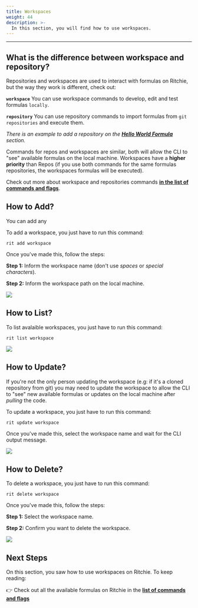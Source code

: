 ```yaml
---
title: Workspaces
weight: 44
description: >-
  In this section, you will find how to use workspaces.
---
```


---

## What is the difference between workspace and repository?

Repositories and workspaces are used to interact with formulas on Ritchie, but the way they work is different, check out:

**`workspace`** You can use workspace commands to develop, edit and test formulas `locally`.

**`repository`** You can use repository commands to import formulas from `git repositories` and execute them.

*There is an example to add a repository on the [**Hello World Formula**](/docs-ritchie/formulas/hello-world-formula/) section.*

Commands for repos and workspaces are similar, both will allow the CLI to "see" available formulas on the local machine. Workspaces have a **higher priority** than Repos (if you use both commands for the same formulas repositories, the workspaces formulas will be executed).

Check out more about workspace and repositories commands [**in the list of commands and flags**](/docs-ritchie/reference/list-of-commands-and-flags/).

## How to Add?

You can add any

To add a workspace, you just have to run this command:

```text
rit add workspace
```

Once you've made this, follow the steps:

**Step 1:** Inform the workspace name (don't use *spaces* or *special characters*).

**Step 2:** Inform the workspace path on the local machine.

![](/shared/add-workspace.gif)

## How to List?

To list avalaible workspaces, you just have to run this command:

```text
rit list workspace
```

![](/shared/list-workspace.gif)

## How to Update?

If you're not the only person updating the workspace (e.g: if it's a cloned repository from git) you may need to update the workspace to allow the CLI to "see" new available formulas or updates on the local machine after *pulling* the code.

To update a workspace, you just have to run this command:

```text
rit update workspace
```

Once you've made this, select the workspace name and wait for the CLI output message.

![](/shared/update-workspace.gif)

## How to Delete?

To delete a workspace, you just have to run this command:

```text
rit delete workspace
```

Once you've made this, follow the steps:

**Step 1:** Select the workspace name.

**Step 2:** Confirm you want to delete the workspace.

![](/shared/delete-workspace.gif)

## Next Steps

On this section, you saw how to use workspaces on Ritchie. To keep reading:

👉 Check out all the available formulas on Ritchie in the [**list of commands and flags**](/docs-ritchie/reference/list-of-commands-and-flags/)
